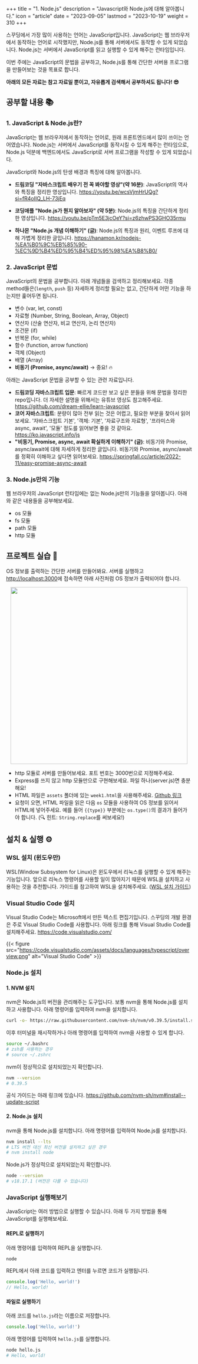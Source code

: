 +++
title = "1. Node.js"
description = "Javascript와 Node.js에 대해 알아봅니다."
icon = "article"
date = "2023-09-05"
lastmod = "2023-10-19"
weight = 310
+++

스꾸딩에서 가장 많이 사용하는 언어는 JavaScript입니다. JavaScript는 웹 브라우저에서 동작하는 언어로 시작했지만, Node.js를 통해 서버에서도 동작할 수 있게 되었습니다. Node.js는 서버에서 JavaScript를 읽고 실행할 수 있게 해주는 런타임입니다.

이번 주에는 JavaScript의 문법을 공부하고, Node.js를 통해 간단한 서버용 프로그램을 만들어보는 것을 목표로 합니다.

**아래의 모든 자료는 참고 자료일 뿐이고, 자유롭게 검색해서 공부하셔도 됩니다! 😎**

## 공부할 내용 📚

### 1. JavaScript & Node.js란?

JavaScript는 웹 브라우저에서 동작하는 언어로, 원래 프론트엔드에서 많이 쓰이는 언어였습니다. Node.js는 서버에서 JavaScript를 동작시킬 수 있게 해주는 런타임으로, Node.js 덕분에 백엔드에서도 JavaScript로 서버 프로그램을 작성할 수 있게 되었습니다.

JavaScript와 Node.js의 탄생 배경과 특징에 대해 알아봅니다.

- **드림코딩 "자바스크립트 배우기 전 꼭 봐야할 영상"(약 16분)**: JavaScript의 역사와 특징을 정리한 영상입니다.
  https://youtu.be/wcsVjmHrUQg?si=fR4oIIQ_LH-73jEq

- **코딩애플 "Node.js가 뭔지 알아보자" (약 5분)**: Node.js의 특징을 간단하게 정리한 영상입니다.
  https://youtu.be/pTm5E3jcOeY?si=z6zhwPS3GHO35rmu

- **하나몬 "Node.js 개념 이해하기" (글)**: Node.js의 특징과 원리, 이벤트 루프에 대해 가볍게 정리한 글입니다.
  https://hanamon.kr/nodejs-%EA%B0%9C%EB%85%90-%EC%9D%B4%ED%95%B4%ED%95%98%EA%B8%B0/

### 2. JavaScript 문법

JavaScript의 문법을 공부합니다. 아래 개념들을 검색하고 정리해보세요. 각종 method들은(`length`, `push` 등) 자세하게 정리할 필요는 없고, 간단하게 어떤 기능을 하는지만 훑어두면 됩니다.

- 변수 (var, let, const)
- 자료형 (Number, String, Boolean, Array, Object)
- 연산자 (산술 연산자, 비교 연산자, 논리 연산자)
- 조건문 (if)
- 반복문 (for, while)
- 함수 (function, arrow function)
- 객체 (Object)
- 배열 (Array)
- **비동기 (Promise, async/await)** → 중요! 🔥

아래는 JavaScript 문법을 공부할 수 있는 관련 자료입니다.

- **드림코딩 자바스크립트 입문**: 빠르게 코드만 보고 싶은 분들을 위해 문법을 정리한 repo입니다. 더 자세한 설명을 위해서는 유튜브 영상도 참고해주세요.
  https://github.com/dream-ellie/learn-javascript
- **코어 자바스크립트**: 분량이 많아 전부 읽는 것은 어렵고, 필요한 부분을 찾아서 읽어보세요. '자바스크립트 기본', '객체: 기본', '자료구조와 자료형', '프라미스와 async, await', '모듈' 정도를 읽어보면 좋을 것 같아요.
  https://ko.javascript.info/js
- **"비동기, Promise, async, await 확실하게 이해하기" (글)**: 비동기와 Promise, async/await에 대해 자세하게 정리한 글입니다. 비동기와 Promise, async/await를 정확히 이해하고 싶다면 읽어보세요.
  https://springfall.cc/article/2022-11/easy-promise-async-await

### 3. Node.js만의 기능

웹 브라우저의 JavaScript 런타임에는 없는 Node.js만의 기능들을 알아봅니다. 아래와 같은 내용들을 공부해보세요.

- os 모듈
- fs 모듈
- path 모듈
- http 모듈

## 프로젝트 실습 🎈

OS 정보를 출력하는 간단한 서버를 만들어봐요. 서버를 실행하고 [http://localhost:3000](http://localhost:3000)에 접속하면 아래 사진처럼 OS 정보가 출력되어야 합니다.

<p align="center">
  <img src="../images/week1-lab.webp" width="480">
</p>

- http 모듈로 서버를 만들어보세요. 포트 번호는 3000번으로 지정해주세요.
- Express를 쓰지 않고 http 모듈만으로 구현해보세요. 파일 하나(server.js)면 충분해요!
- HTML 파일은 `assets` 폴더에 있는 `week1.html`을 사용해주세요. [Github 링크](https://github.com/skkuding/cookbook/blob/main/content/docs/infra/assets/week1.html)
- 요청이 오면, HTML 파일을 읽은 다음 `os` 모듈을 사용하여 OS 정보를 읽어서 HTML에 넣어주세요. 예를 들어 `{{type}}` 부분에는 `os.type()`의 결과가 들어가야 합니다. (🔍 힌트: `String.replace`를 써보세요!)

## 설치 & 실행 ⚙️

### WSL 설치 (윈도우만)

WSL(Window Subsystem for Linux)은 윈도우에서 리눅스를 실행할 수 있게 해주는 기능입니다. 앞으로 리눅스 명령어를 사용할 일이 많아지기 때문에 WSL을 설치하고 사용하는 것을 추천합니다. 가이드를 참고하여 WSL을 설치해주세요. ([WSL 설치 가이드](Install%20WSL.md))

### Visual Studio Code 설치

Visual Studio Code는 Microsoft에서 만든 텍스트 편집기입니다. 스꾸딩의 개발 환경은 주로 Visual Studio Code를 사용합니다. 아래 링크를 통해 Visual Studio Code를 설치해주세요.
https://code.visualstudio.com/

{{< figure src="https://code.visualstudio.com/assets/docs/languages/typescript/overview.png" alt="Visual Studio Code" >}}

### Node.js 설치

#### 1. NVM 설치

nvm은 Node.js의 버전을 관리해주는 도구입니다. 보통 nvm을 통해 Node.js를 설치하고 사용합니다. 아래 명령어를 입력하여 nvm을 설치합니다.

```bash
curl -o- https://raw.githubusercontent.com/nvm-sh/nvm/v0.39.5/install.sh | bash
```

이후 터미널을 재시작하거나 아래 명령어를 입력하여 nvm을 사용할 수 있게 합니다.

```bash
source ~/.bashrc
# zsh를 사용하는 경우
# source ~/.zshrc
```

nvm이 정상적으로 설치되었는지 확인합니다.

```bash
nvm --version
# 0.39.5
```

공식 가이드는 아래 링크에 있습니다.
https://github.com/nvm-sh/nvm#install--update-script

#### 2. Node.js 설치

nvm을 통해 Node.js를 설치합니다. 아래 명령어를 입력하여 Node.js를 설치합니다.

```bash
nvm install --lts
# LTS 버전 대신 최신 버전을 설치하고 싶은 경우
# nvm install node
```

Node.js가 정상적으로 설치되었는지 확인합니다.

```bash
node --version
# v18.17.1 (버전은 다를 수 있습니다)
```

### JavaScript 실행해보기

JavaScript는 여러 방법으로 실행할 수 있습니다. 아래 두 가지 방법을 통해 JavaScript를 실행해보세요.

#### REPL로 실행하기

아래 명령어를 입력하여 REPL을 실행합니다.

```bash
node
```

REPL에서 아래 코드를 입력하고 엔터를 누르면 코드가 실행됩니다.

```javascript
console.log('Hello, world!')
// Hello, world!
```

#### 파일로 실행하기

아래 코드를 `hello.js`라는 이름으로 저장합니다.

```javascript
console.log('Hello, world!')
```

아래 명령어를 입력하여 `hello.js`를 실행합니다.

```bash
node hello.js
# Hello, world!
```
